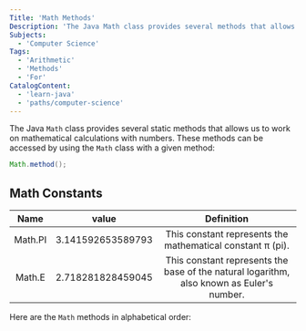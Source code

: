 ```yaml
---
Title: 'Math Methods'
Description: 'The Java Math class provides several methods that allows us to work on mathematical calculations with numbers. java Math.method();  Here are the Math methods in alphabetical order:'
Subjects:
  - 'Computer Science'
Tags:
  - 'Arithmetic'
  - 'Methods'
  - 'For'
CatalogContent:
  - 'learn-java'
  - 'paths/computer-science'
---
```


The Java `Math` class provides several static methods that allows us to work on mathematical calculations with numbers. These methods can be accessed by using the `Math` class with a given method:

```java
Math.method();
```

## Math Constants

|  Name   |       value       |                                        Definition                                         |
| :-----: | :---------------: | :---------------------------------------------------------------------------------------: |
| Math.PI | 3.141592653589793 |                This constant represents the mathematical constant π (pi).                 |
| Math.E  | 2.718281828459045 | This constant represents the base of the natural logarithm, also known as Euler's number. |

Here are the `Math` methods in alphabetical order:
